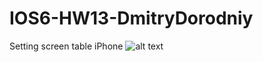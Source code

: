 # IOS6-HW13-DmitryDorodniy
Setting screen table iPhone 
![alt text](https://github.com/Dmitry-Dorodniy/IOS6-HW13-DmitryDorodniy/blob/feature/add-table-view/Setup%20screen%20iphone%20UIKit.jpg)
